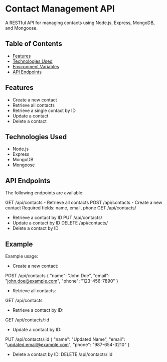 # Contact Management API

A RESTful API for managing contacts using Node.js, Express, MongoDB, and Mongoose.

## Table of Contents

- [Features](#features)
- [Technologies Used](#technologies-used)
 - [Environment Variables](#environment-variables)
  - [API Endpoints](#api-endpoints)


## Features

- Create a new contact
- Retrieve all contacts
- Retrieve a single contact by ID
- Update a contact
- Delete a contact

## Technologies Used

- Node.js
- Express
- MongoDB
- Mongoose
## API Endpoints
The following endpoints are available:

GET /api/contacts - Retrieve all contacts
POST /api/contacts - Create a new contact
Required fields: name, email, phone
GET /api/contacts/
- Retrieve a contact by ID
PUT /api/contacts/
- Update a contact by ID
DELETE /api/contacts/
- Delete a contact by ID


## Example
Example usage:

- Create a new contact:

POST /api/contacts
{
  "name": "John Doe",
  "email": "john.doe@example.com",
  "phone": "123-456-7890"
}

- Retrieve all contacts:

GET /api/contacts

- Retrieve a contact by ID:

GET /api/contacts/:id


- Update a contact by ID:

PUT /api/contacts/:id
{
  "name": "Updated Name",
  "email": "updated.email@example.com",
  "phone": "987-654-3210"
}
- Delete a contact by ID:
DELETE /api/contacts/:id
